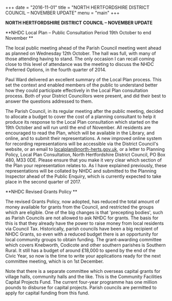 +++
date = "2016-11-01"
title = "NORTH HERTFORDSHIRE DISTRICT COUNCIL – NOVEMBER UPDATE"
menu = "main"
+++

**NORTH HERTFORDSHIRE DISTRICT COUNCIL – NOVEMBER UPDATE**

**NHDC Local Plan – Public Consultation Period 19th October
to end November **

The local public meeting ahead of the Parish Council meeting went ahead
as planned on Wednesday 12th October. The hall was full, with many of
those attending having to stand. The only occasion I can recall coming
close to this level of attendance was the meeting to discuss the NHDC
Preferred Options, in the fourth quarter of 2014.

Paul Ward delivered an excellent summary of the Local Plan process. This
set the context and enabled members of the public to understand better
how they could participate effectively in the Local Plan consultation
process. Both of your District Councillors were present, and did their
best to answer the questions addressed to them.

The Parish Council, in its regular meeting after the public meeting,
decided to allocate a budget to cover the cost of a planning consultant
to help it produce its response to the Local Plan consultation which
started on the 19th October and will run until the end of November. All
residents are encouraged to read the Plan, which will be available in
the Library, and online, and to submit their representations. A new
improved online system for recording representations will be accessible
via the District Council's website, or an email to
localplan@north-herts.gov.uk, or a letter to Planning Policy, Local Plan
Consultation, North Hertfordshire District Council, PO Box 480, M33 0DE.
Please ensure that you make it very clear which section of the Plan your
representation relates to. As I have explained previously, these
representations will be collated by NHDC and submitted to the Planning
Inspector ahead of the Public Enquiry, which is currently expected to
take place in the second quarter of 2017.

**NHDC Revised Grants Policy **

The revised Grants Policy, now adopted, has reduced the total amount of
money available for grants from the Council, and restricted the groups
which are eligible. One of the big changes is that 'precepting bodies',
such as Parish Councils are not allowed to ask NHDC for grants. The
basis for this is that they already have the power to raise money from
local residents via Council Tax. Historically, parish councils have been
a big recipient of NHDC Grants, so even with a reduced budget there is
an opportunity for local community groups to obtain funding. The
grant-awarding committee which covers Knebworth, Codicote and other
southern parishes is Southern Rural. It still has a budget of around
£18,000 to spend by the end of the Civic Year, so now is the time to
write your applications ready for the next committee meeting, which is
on 1st December.

Note that there is a separate committee which overseas capital grants
for village halls, community halls and the like. This is the Community
Facilities Capital Projects Fund. The current four-year programme has
one million pounds to disburse for capital projects. Parish councils are
permitted to apply for capital funding from this fund.
